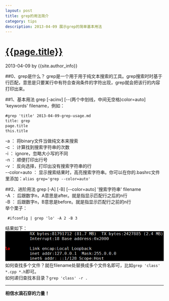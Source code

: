 ```yaml
---
layout: post
title: grep的用法简介
category: tips
description: 2013-04-09 展示grep的简单基本用法
---
```


# [{{page.title}}][self]
2013-04-09 by {{site.author_info}}

[self]: {{page.url}} ({{page.title}})

##0、grep是什么？
grep是一个用于用于纯文本搜索的工具。grep搜索时时基于行匹配，意思是只要某行中有符合查询条件的字符出现，grep就会把该行的内容打印出来。

##1、基本用法
grep \[-acinv\] \[--(两个中划线，中间无空格)color=auto\] 'keywords' filename，例如：

	#grep 'title' 2013-04-09-grep-usage.md 
	title: grep
	page.title
	this.title

-a ： 将binary文件当做纯文本来搜索  
-c ： 计算找到搜索字符串的次数  
-i ： ignore，忽略大小写的不同  
-n ： 顺便打印出行号  
-v ： 反向选择，打印出没有搜索字符串的行  
--color=auto ： 显示搜索结果时，高亮搜索字符串。你可以在你的.bashrc文件里添加：`alias grep='grep --color=auto'`

##2、进阶用法
grep \[-A\] \[-B\] \[--color=auto\] '搜索字符串' filename  
-A ： 后跟数字n，A意思是after。就是指显示匹配行之后的n行  
-B ： 后跟数字n，B意思是before。就是指显示匹配行之前的n行  
举个栗子：

	 #ifconfig | grep 'lo' -A 2 -B 3  
结果如下：
![grepAB](images/tips/2013-04-09-grep-usage/grepAB.PNG)  
如何查找多个文件？就在filename处替换成多个文件名即可，比如`grep 'class' *.cpp *.h`即可。  
如何递归查找本目录？`grep 'class' -r .`  


***
**相信水滴石穿的力量！**

[beiyuu]: http://beiyuu.com/ "BeiYuu"
